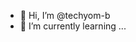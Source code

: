 - 👋 Hi, I’m @techyom-b
- 🌱 I’m currently learning ...

<!---
techyom-b/techyom-b is a ✨ special ✨ repository because its `README.md` (this file) appears on your GitHub profile.
You can click the Preview link to take a look at your changes.
--->
